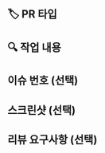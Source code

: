 
## 🏷️ PR 타입
<!-- 복붙해서 쓰세요 (여러개 가능)
  - 새로운 기능 추가
  - 버그 수정
  - CSS 등 UI 디자인 변경
  - 코드에 영향을 주지 않는 변경사항 (오타 수정, 탭 사이즈 변경, 변수명 변경 등)
  - 코드 리팩토링
  - 문서 수정
  - 빌드 부분 혹은 패키지 매니저 수정
  - 파일 혹은 폴더명 수정
  - 파일 혹은 폴더 삭제
  - 기타 :
-->

## 🔍 작업 내용
<!-- 어떤 기능을 추가/수정 했는지에 대해 작성해주세요. -->

## 이슈 번호 (선택)
<!-- #이슈번호 -->

## 스크린샷 (선택)

## 리뷰 요구사항 (선택)

<!-- 리뷰어가 특별히 봐줬으면 하는 부분이 있다면 작성해주세요. -->

